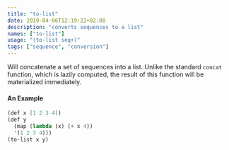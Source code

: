 ```yaml
---
title: "to-list"
date: 2019-04-06T12:19:22+02:00
description: "converts sequences to a list"
names: ["to-list"]
usage: "(to-list seq+)"
tags: ["sequence", "conversion"]
---
```

Will concatenate a set of sequences into a list. Unlike the standard `concat` function, which is lazily computed, the result of this function will be materialized immediately.

#### An Example

~~~scheme
(def x [1 2 3 4])
(def y
  (map (lambda (x) (+ x 4))
  '(1 2 3 4)))
(to-list x y)
~~~
